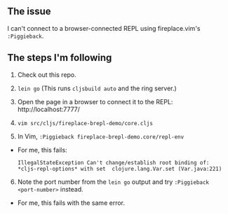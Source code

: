 ## The issue

I can't connect to a browser-connected REPL using fireplace.vim's `:Piggieback`.

## The steps I'm following

1. Check out this repo.

2. `lein go` (This runs `cljsbuild auto` and the ring server.)

3. Open the page in a browser to connect it to the REPL: http://localhost:7777/

4. `vim src/cljs/fireplace-brepl-demo/core.cljs`

5. In Vim, `:Piggieback fireplace-brepl-demo.core/repl-env`

  * For me, this fails:

    ```
    IllegalStateException Can't change/establish root binding of: *cljs-repl-options* with set  clojure.lang.Var.set (Var.java:221)
    ```

6. Note the port number from the `lein go` output and try `:Piggieback <port-number>` instead.

  * For me, this fails with the same error.
